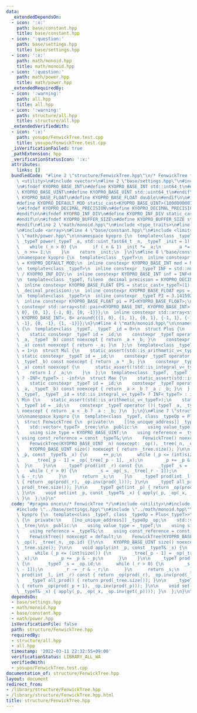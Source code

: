 ```yaml
---
data:
  _extendedDependsOn:
  - icon: ':x:'
    path: base/constant.hpp
    title: base/constant.hpp
  - icon: ':question:'
    path: base/settings.hpp
    title: base/settings.hpp
  - icon: ':x:'
    path: math/monoid.hpp
    title: math/monoid.hpp
  - icon: ':question:'
    path: math/power.hpp
    title: math/power.hpp
  _extendedRequiredBy:
  - icon: ':warning:'
    path: all.hpp
    title: all.hpp
  - icon: ':warning:'
    path: structure/all.hpp
    title: structure/all.hpp
  _extendedVerifiedWith:
  - icon: ':x:'
    path: yosupo/FenwickTree.test.cpp
    title: yosupo/FenwickTree.test.cpp
  _isVerificationFailed: true
  _pathExtension: hpp
  _verificationStatusIcon: ':x:'
  attributes:
    links: []
  bundledCode: "#line 2 \"structure/FenwickTree.hpp\"\n/* FenwickTree */\n#include\
    \ <utility>\n#include <vector>\n#line 2 \"base/settings.hpp\"\n#include <cstdint>\n\
    \n#ifndef KYOPRO_BASE_INT\n#define KYOPRO_BASE_INT std::int64_t\n#endif\n\n#ifndef\
    \ KYOPRO_BASE_UINT\n#define KYOPRO_BASE_UINT std::uint64_t\n#endif\n\n#ifndef\
    \ KYOPRO_BASE_FLOAT\n#define KYOPRO_BASE_FLOAT double\n#endif\n\n#ifndef KYOPRO_DEFAULT_MOD\n\
    #define KYOPRO_DEFAULT_MOD static_cast<KYOPRO_BASE_UINT>(1000000007)\n#endif\n\
    \n#ifndef KYOPRO_DECIMAL_PRECISION\n#define KYOPRO_DECIMAL_PRECISION static_cast<KYOPRO_BASE_UINT>(12)\n\
    #endif\n\n#ifndef KYOPRO_INF_DIV\n#define KYOPRO_INF_DIV static_cast<KYOPRO_BASE_UINT>(3)\n\
    #endif\n\n#ifndef KYOPRO_BUFFER_SIZE\n#define KYOPRO_BUFFER_SIZE static_cast<KYOPRO_BASE_UINT>(2048)\n\
    #endif\n#line 2 \"math/monoid.hpp\"\n#include <type_traits>\n#line 2 \"base/constant.hpp\"\
    \n#include <array>\n#line 4 \"base/constant.hpp\"\n#include <limits>\n#line 4\
    \ \"math/power.hpp\"\n\nnamespace kyopro {\n  template<class _typeT>\n  constexpr\
    \ _typeT power(_typeT _a, std::uint_fast64_t _n, _typeT _init = 1) noexcept {\n\
    \    while (_n > 0) {\n      if (_n & 1) _init *= _a;\n      _a *= _a;\n     \
    \ _n >>= 1;\n    }\n    return _init;\n  }\n}\n#line 8 \"base/constant.hpp\"\n\
    \nnamespace kyopro {\n  template<class _typeT>\n  inline constexpr _typeT MOD\
    \ = KYOPRO_DEFAULT_MOD;\n  inline constexpr KYOPRO_BASE_INT mod = MOD<KYOPRO_BASE_INT>;\n\
    \n  template<class _typeT>\n  inline constexpr _typeT INF = std::numeric_limits<_typeT>::max()\
    \ / KYOPRO_INF_DIV;\n  inline constexpr KYOPRO_BASE_INT inf = INF<KYOPRO_BASE_INT>;\n\
    \n  template<class _typeT, fileno _decimal_precision = KYOPRO_DECIMAL_PRECISION>\n\
    \  inline constexpr KYOPRO_BASE_FLOAT EPS = static_cast<_typeT>(1) / power(static_cast<std::uint_fast64_t>(10),\
    \ _decimal_precision);\n  inline constexpr KYOPRO_BASE_FLOAT eps = EPS<KYOPRO_BASE_FLOAT>;\n\
    \n  template<class _typeT>\n  inline constexpr _typeT PI = 3.14159265358979323846;\n\
    \  inline constexpr KYOPRO_BASE_FLOAT pi = PI<KYOPRO_BASE_FLOAT>;\n\n  inline\
    \ constexpr std::array<std::pair<KYOPRO_BASE_INT, KYOPRO_BASE_INT>, 4> beside{{{1,\
    \ 0}, {0, 1}, {-1, 0}, {0, -1}}};\n  inline constexpr std::array<std::pair<KYOPRO_BASE_INT,\
    \ KYOPRO_BASE_INT>, 8> around{{{1, 0}, {1, 1}, {0, 1}, {-1, 1}, {-1, 0}, {-1,\
    \ -1}, {0, -1}, {1, -1}}};\n}\n#line 4 \"math/monoid.hpp\"\n\nnamespace kyopro\
    \ {\n  template<class _typeT, _typeT _id = 0>\n  struct Plus {\n    static_assert(std::is_arithmetic_v<_typeT>);\n\
    \    static constexpr _typeT id = _id;\n    constexpr _typeT operator ()(_typeT\
    \ _a, _typeT _b) const noexcept { return _a + _b; }\n    constexpr _typeT inv(_typeT\
    \ _a) const noexcept { return -_a; }\n  };\n  template<class _typeT, _typeT _id\
    \ = 1>\n  struct Mul {\n    static_assert(std::is_arithmetic_v<_typeT>);\n   \
    \ static constexpr _typeT id = _id;\n    constexpr _typeT operator ()(_typeT _a,\
    \ _typeT _b) const noexcept { return _a * _b; }\n    constexpr _typeT inv(_typeT\
    \ _a) const noexcept {\n      static_assert(!std::is_integral_v<_typeT>);\n  \
    \    return 1 / _a;\n    }\n  };\n  template<class _typeT, _typeT _id = std::is_integral_v<_typeT>\
    \ ? -INF<_typeT> : -inf>\n  struct Max {\n    static_assert(std::is_arithmetic_v<_typeT>);\n\
    \    static constexpr _typeT id = _id;\n    constexpr _typeT operator ()(_typeT\
    \ _a, _typeT _b) const noexcept { return _a > _b ? _a : _b; }\n  };\n  template<class\
    \ _typeT, _typeT _id = std::is_integral_v<_typeT> ? INF<_typeT> : inf>\n  struct\
    \ Min {\n    static_assert(std::is_arithmetic_v<_typeT>);\n    static constexpr\
    \ _typeT id = _id;\n    constexpr _typeT operator ()(_typeT _a, _typeT _b) const\
    \ noexcept { return _a < _b ? _a : _b; }\n  };\n}\n#line 7 \"structure/FenwickTree.hpp\"\
    \n\nnamespace kyopro {\n  template<class _typeT, class _typeOp = Plus<_typeT>>\n\
    \  struct FenwickTree {\n  private:\n    [[no_unique_address]] _typeOp _op;\n\
    \    std::vector<_typeT> _tree;\n\n  public:\n    using value_type = _typeT;\n\
    \    using size_type = KYOPRO_BASE_UINT;\n    using reference = _typeT&;\n   \
    \ using const_reference = const _typeT&;\n\n    FenwickTree() noexcept = default;\n\
    \    FenwickTree(KYOPRO_BASE_UINT _n) noexcept: _op(), _tree(_n, _op.id) {}\n\n\
    \    KYOPRO_BASE_UINT size() noexcept { return _tree.size(); }\n\n    void apply(int\
    \ _p, const _typeT& _x) {\n      ++_p;\n      while (_p <= (int)size()) {\n  \
    \      _tree[_p - 1] = _op(_tree[_p - 1], _x);\n        _p += _p & -_p;\n    \
    \  }\n    }\n\n    _typeT prod(int _r) const {\n      _typeT _s = _op.id;\n  \
    \    while (_r > 0) {\n        _s = _op(_s, _tree[_r - 1]);\n        _r -= _r\
    \ & -_r;\n      }\n      return _s;\n    }\n    _typeT prod(int _l, int _r) const\
    \ { return _op(prod(_r), _op.inv(prod(_l))); }\n\n    _typeT all_prod() { return\
    \ prod(_tree.size()); }\n\n    _typeT get(int _p) { return _op(prod(_p + 1), _op.inv(prod(_p)));\
    \ }\n\n    void set(int _p, const _typeT& _x) { apply(_p, _op(_x, _op.inv(get(_p))));\
    \ }\n  };\n}\n"
  code: "#pragma once\n/* FenwickTree */\n#include <utility>\n#include <vector>\n\
    #include \"../base/settings.hpp\"\n#include \"../math/monoid.hpp\"\n\nnamespace\
    \ kyopro {\n  template<class _typeT, class _typeOp = Plus<_typeT>>\n  struct FenwickTree\
    \ {\n  private:\n    [[no_unique_address]] _typeOp _op;\n    std::vector<_typeT>\
    \ _tree;\n\n  public:\n    using value_type = _typeT;\n    using size_type = KYOPRO_BASE_UINT;\n\
    \    using reference = _typeT&;\n    using const_reference = const _typeT&;\n\n\
    \    FenwickTree() noexcept = default;\n    FenwickTree(KYOPRO_BASE_UINT _n) noexcept:\
    \ _op(), _tree(_n, _op.id) {}\n\n    KYOPRO_BASE_UINT size() noexcept { return\
    \ _tree.size(); }\n\n    void apply(int _p, const _typeT& _x) {\n      ++_p;\n\
    \      while (_p <= (int)size()) {\n        _tree[_p - 1] = _op(_tree[_p - 1],\
    \ _x);\n        _p += _p & -_p;\n      }\n    }\n\n    _typeT prod(int _r) const\
    \ {\n      _typeT _s = _op.id;\n      while (_r > 0) {\n        _s = _op(_s, _tree[_r\
    \ - 1]);\n        _r -= _r & -_r;\n      }\n      return _s;\n    }\n    _typeT\
    \ prod(int _l, int _r) const { return _op(prod(_r), _op.inv(prod(_l))); }\n\n\
    \    _typeT all_prod() { return prod(_tree.size()); }\n\n    _typeT get(int _p)\
    \ { return _op(prod(_p + 1), _op.inv(prod(_p))); }\n\n    void set(int _p, const\
    \ _typeT& _x) { apply(_p, _op(_x, _op.inv(get(_p)))); }\n  };\n}\n"
  dependsOn:
  - base/settings.hpp
  - math/monoid.hpp
  - base/constant.hpp
  - math/power.hpp
  isVerificationFile: false
  path: structure/FenwickTree.hpp
  requiredBy:
  - structure/all.hpp
  - all.hpp
  timestamp: '2022-03-11 22:32:55+09:00'
  verificationStatus: LIBRARY_ALL_WA
  verifiedWith:
  - yosupo/FenwickTree.test.cpp
documentation_of: structure/FenwickTree.hpp
layout: document
redirect_from:
- /library/structure/FenwickTree.hpp
- /library/structure/FenwickTree.hpp.html
title: structure/FenwickTree.hpp
---
```

